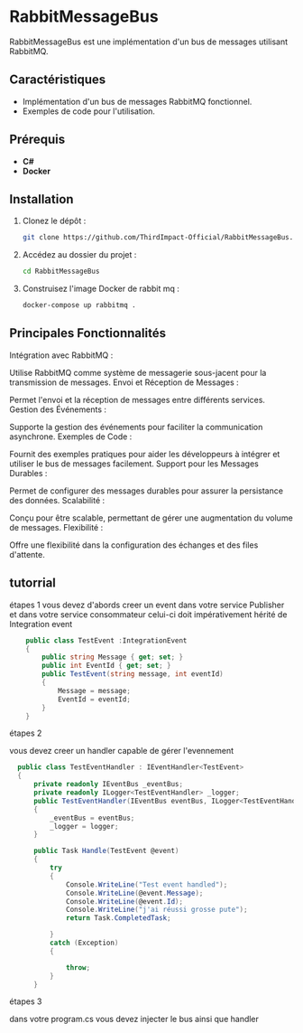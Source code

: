 # RabbitMessageBus

RabbitMessageBus est une implémentation d'un bus de messages utilisant RabbitMQ.

## Caractéristiques

- Implémentation d'un bus de messages RabbitMQ fonctionnel.
- Exemples de code pour l'utilisation.

## Prérequis

- **C#**
- **Docker**

## Installation

1. Clonez le dépôt :

   ```bash
   git clone https://github.com/ThirdImpact-Official/RabbitMessageBus.git
   ```

2. Accédez au dossier du projet :

   ```bash
   cd RabbitMessageBus
   ```

3. Construisez l'image Docker de rabbit mq :

   ```bash
   docker-compose up rabbitmq .
   ```
## Principales Fonctionnalités
Intégration avec RabbitMQ :

Utilise RabbitMQ comme système de messagerie sous-jacent pour la transmission de messages.
Envoi et Réception de Messages :

Permet l'envoi et la réception de messages entre différents services.
Gestion des Événements :

Supporte la gestion des événements pour faciliter la communication asynchrone.
Exemples de Code :

Fournit des exemples pratiques pour aider les développeurs à intégrer et utiliser le bus de messages facilement.
Support pour les Messages Durables :

Permet de configurer des messages durables pour assurer la persistance des données.
Scalabilité :

Conçu pour être scalable, permettant de gérer une augmentation du volume de messages.
Flexibilité :

Offre une flexibilité dans la configuration des échanges et des files d'attente.
## tutorrial 

étapes 1 
vous devez d'abords creer un event dans votre service Publisher et dans votre service consommateur
celui-ci  doit impérativement hérité de Integration event 
```cs
    public class TestEvent :IntegrationEvent
    {
        public string Message { get; set; }
        public int EventId { get; set; }
        public TestEvent(string message, int eventId)
        {
            Message = message;
            EventId = eventId;
        }
    }

```

étapes 2 

vous devez creer un handler capable de gérer l'evennement  

```cs
  public class TestEventHandler : IEventHandler<TestEvent>
  {
      private readonly IEventBus _eventBus;
      private readonly ILogger<TestEventHandler> _logger;
      public TestEventHandler(IEventBus eventBus, ILogger<TestEventHandler> logger)
      {
          _eventBus = eventBus;
          _logger = logger;
      }

      public Task Handle(TestEvent @event)
      {
          try
          {
              Console.WriteLine("Test event handled");
              Console.WriteLine(@event.Message);
              Console.WriteLine(@event.Id);
              Console.WriteLine("j'ai réussi grosse pute");
              return Task.CompletedTask;

          }
          catch (Exception)
          {

              throw;
          }
      }
```

étapes 3

dans votre program.cs vous devez injecter le bus ainsi que handler
```cs


```
